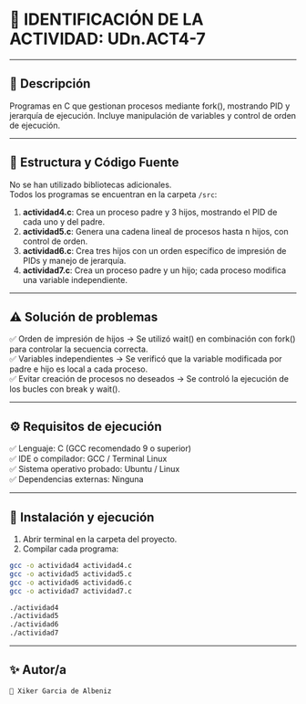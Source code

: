 # 📌 IDENTIFICACIÓN DE LA ACTIVIDAD: UDn.ACT4-7

---

## 📖 Descripción
Programas en C que gestionan procesos mediante fork(), mostrando PID y jerarquía de ejecución. Incluye manipulación de variables y control de orden de ejecución.

---

## 📂 Estructura y Código Fuente

No se han utilizado bibliotecas adicionales.  
Todos los programas se encuentran en la carpeta `/src`:

1. **actividad4.c**: Crea un proceso padre y 3 hijos, mostrando el PID de cada uno y del padre.
2. **actividad5.c**: Genera una cadena lineal de procesos hasta n hijos, con control de orden.
3. **actividad6.c**: Crea tres hijos con un orden específico de impresión de PIDs y manejo de jerarquía.
4. **actividad7.c**: Crea un proceso padre y un hijo; cada proceso modifica una variable independiente.

---

## ⚠️ Solución de problemas

✅ Orden de impresión de hijos → Se utilizó wait() en combinación con fork() para controlar la secuencia correcta.  
✅ Variables independientes → Se verificó que la variable modificada por padre e hijo es local a cada proceso.  
✅ Evitar creación de procesos no deseados → Se controló la ejecución de los bucles con break y wait().

---

## ⚙️ Requisitos de ejecución

✅ Lenguaje: C (GCC recomendado 9 o superior)  
✅ IDE o compilador: GCC / Terminal Linux  
✅ Sistema operativo probado: Ubuntu / Linux  
✅ Dependencias externas: Ninguna

---

## 🚀 Instalación y ejecución

1. Abrir terminal en la carpeta del proyecto.
2. Compilar cada programa:
```bash
gcc -o actividad4 actividad4.c
gcc -o actividad5 actividad5.c
gcc -o actividad6 actividad6.c
gcc -o actividad7 actividad7.c

./actividad4
./actividad5
./actividad6
./actividad7
```
---

## ✨ Autor/a

```plaintext
👤 Xiker Garcia de Albeniz